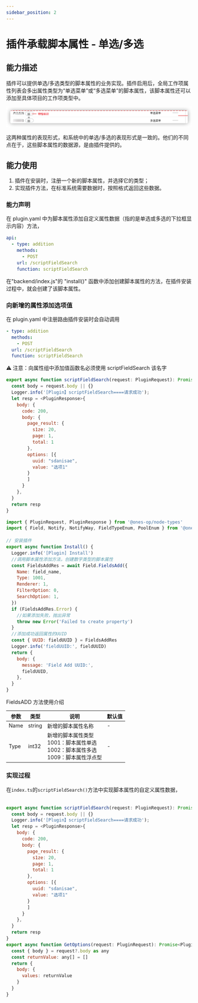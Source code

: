 ```yaml
---
sidebar_position: 2
---
```


# 插件承载脚本属性 - 单选/多选

## 能力描述

插件可以提供单选/多选类型的脚本属性的业务实现。插件启用后，全局工作项属性列表会多出属性类型为“单选菜单”或“多选菜单”的脚本属性，该脚本属性还可以添加至具体项目的工作项类型中。

![image](single&multiple-choice.jpg)

这两种属性的表现形式，和系统中的单选/多选的表现形式是一致的。他们的不同点在于，这些脚本属性的数据源，是由插件提供的。

## 能力使用

1. 插件在安装时，注册一个新的脚本属性，并选择它的类型；
2. 实现插件方法，在标准系统需要数据时，按照格式返回这些数据。

### 能力声明

在 plugin.yaml 中为脚本属性添加自定义属性数据（指的是单选或多选的下拉框显示内容）方法，

```yaml
api:
  - type: addition
    methods:
      - POST
    url: /scriptFieldSearch
    function: scriptFieldSearch
```

在"backend/index.js"的 "install()" 函数中添加创建脚本属性的方法，在插件安装过程中，就会创建了该脚本属性。

### 向新增的属性添加选项值

在 plugin.yaml 中注册路由插件安装时会自动调用

```yaml
- type: addition
  methods:
    - POST
  url: /scriptFieldSearch
  function: scriptFieldSearch
```

⚠️ 注意：向属性组中添加值函数名必须使用 scriptFieldSearch 该名字

```javascript
export async function scriptFieldSearch(request: PluginRequest): Promise<PluginResponse> {
  const body = request.body || {}
  Logger.info('[Plugin】scriptFieldSearch====请求成功');
  let resp = <PluginResponse>{
    body: {
      code: 200,
      body: {
        page_result: {
          s1ze: 20,
          page: 1,
          total: 1
        },
        options: [{
          uuid: "sdanisae",
          value: "选项1"
        }
        ]
      }
    },
  }
  return resp
}
```

```javascript
import { PluginRequest, PluginResponse } from '@ones-op/node-types'
import { Field, Notify, NotifyWay, FieldTypeEnum, PoolEnum } from '@ones-op/node-ability'

// 安装插件
export async function Install() {
  Logger.info('[Plugin] Install')
  //调用脚本属性添加方法，创建数字类型的脚本属性
  const FieldsAddRes = await Field.FieldsAdd({
    Name: field_name,
    Type: 1001,
    Renderer: 1,
    FilterOption: 0,
    SearchOption: 1,
  })
  if (FieldsAddRes.Error) {
    //如果添加失败，抛出异常
    throw new Error('Failed to create property')
  }
  //添加成功返回属性的UUID
  const { UUID: fieldUUID } = FieldsAddRes
  Logger.info('fieldUUID:', fieldUUID)
  return {
    body: {
      message: 'Field Add UUID:',
      fieldUUID,
    },
  }
}
```

FieldsADD 方法使用介绍

| 参数 | 类型   | 说明                                                                                          | 默认值 |
| ---- | ------ | --------------------------------------------------------------------------------------------- | ------ |
| Name | string | 新增的脚本属性名称                                                                            | \-     |
| Type | int32  | 新增的脚本属性类型<br /> 1001：脚本属性单选<br />1002：脚本属性多选<br />1009：脚本属性浮点型 | \-     |

### 实现过程

在`index.ts`的`scriptFieldSearch()`方法中实现脚本属性的自定义属性数据，

```javascript

export async function scriptFieldSearch(request: PluginRequest): Promise<PluginResponse> {
  const body = request.body || {}
  Logger.info('[Plugin】scriptFieldSearch====请求成功');
  let resp = <PluginResponse>{
    body: {
      code: 200,
      body: {
        page_result: {
          s1ze: 20,
          page: 1,
          total: 1
        },
        options: [{
          uuid: "sdanisae",
          value: "选项1"
        }
        ]
      }
    },
  }
  return resp
}
export async function GetOptions(request: PluginRequest): Promise<PluginResponse> {
  const { body } = request?.body as any
  const returnValue: any[] = []
  return {
    body: {
      values: returnValue
    }
  }
}

```
